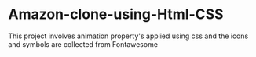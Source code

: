 # Amazon-clone-using-Html-CSS
This project involves animation property's applied using css and the icons and symbols are collected from Fontawesome
